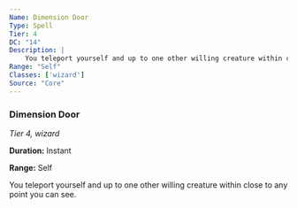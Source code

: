 ```yaml
---
Name: Dimension Door
Type: Spell
Tier: 4
DC: "14"
Description: |
    You teleport yourself and up to one other willing creature within close to any point you can see.Duration: "Instant"
Range: "Self"
Classes: ['wizard']
Source: "Core"
---
```


### Dimension Door

_Tier 4, wizard_

**Duration:** Instant

**Range:** Self

You teleport yourself and up to one other willing creature within close to any point you can see.

